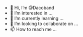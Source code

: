 - 👋 Hi, I’m @Dacoband
- 👀 I’m interested in ...
- 🌱 I’m currently learning ...
- 💞️ I’m looking to collaborate on ...
- 📫 How to reach me ...

<!---
Dacoband/Dacoband is a ✨ special ✨ repository because its `README.md` (this file) appears on your GitHub profile.
You can click the Preview link to take a look at your changes.
--->
